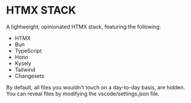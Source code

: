 # HTMX STACK

A lightweight, opinionated HTMX stack, featuring the following:

- HTMX
- Bun
- TypeScript
- Hono
- Kysely
- Tailwind
- Changesets

By default, all files you wouldn't touch on a day-to-day basis,
are hidden. You can reveal files by modifying the vscode/settings.json file.